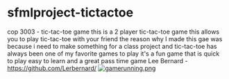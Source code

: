 # sfmlproject-tictactoe
cop 3003 - tic-tac-toe game
this is a 2 player tic-tac-toe game
this allows you to play tic-tac-toe with your friend
the reason why I made this gae was because i need to make something for a class project and
tic-tac-toe has always been one of my favorite games to play 
it's a fun game that is quick to play easy to learn and a great pass time game 
Lee Bernard - https://github.com/Lerbernard/
[![gamerunning.png](https://i.postimg.cc/SK5hm6tC/gamerunning.png)](https://postimg.cc/VSjTRCwk)